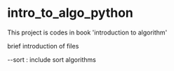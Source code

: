 # intro_to_algo_python
This project is codes in book 'introduction to algorithm'

brief introduction of files 

--sort : include sort algorithms 